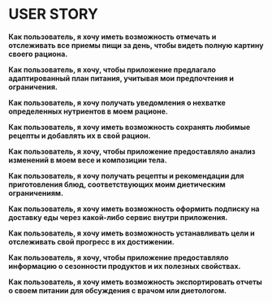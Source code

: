 # USER STORY

**Как пользователь, я хочу иметь возможность отмечать и отслеживать все приемы пищи за день, чтобы видеть полную картину своего рациона.**

**Как пользователь, я хочу, чтобы приложение предлагало адаптированный план питания, учитывая мои предпочтения и ограничения.**

**Как пользователь, я хочу получать уведомления о нехватке определенных нутриентов в моем рационе.**

**Как пользователь, я хочу иметь возможность сохранять любимые рецепты и добавлять их в свой рацион.**

**Как пользователь, я хочу, чтобы приложение предоставляло анализ изменений в моем весе и композиции тела.**

**Как пользователь, я хочу получать рецепты и рекомендации для приготовления блюд, соответствующих моим диетическим ограничениям.**

**Как пользователь, я хочу иметь возможность оформить подписку на доставку еды через какой-либо сервис внутри приложения.**

**Как пользователь, я хочу иметь возможность устанавливать цели и отслеживать свой прогресс в их достижении.**

**Как пользователь, я хочу, чтобы приложение предоставляло информацию о сезонности продуктов и их полезных свойствах.**

**Как пользователь, я хочу иметь возможность экспортировать отчеты о своем питании для обсуждения с врачом или диетологом.**
